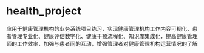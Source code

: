 # health_project
应用于健康管理机构的业务系统项目练习，实现健康管理机构工作内容可视化、患者管理专业化、健康评估数字化、健康干预流程化、知识库集成化，提高健康管理师的工作效率，加强与患者间的互动，增强管理者对健康管理机构运营情况的了解
